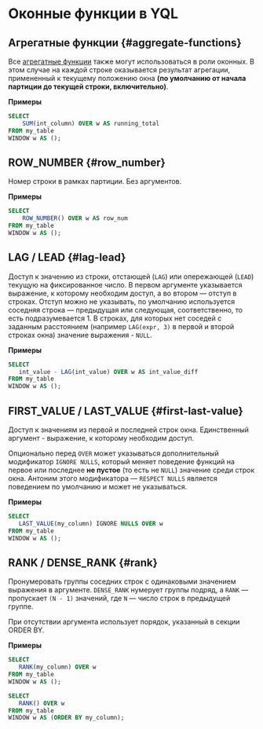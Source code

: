 # Оконные функции в YQL

## Агрегатные функции {#aggregate-functions}

Все [агрегатные функции](aggregation.md) также могут использоваться в роли оконных. В этом случае на каждой строке оказывается результат агрегации, примененный к текущему положению окна **(по умолчанию от начала партиции до текущей строки, включительно)**.

**Примеры**

```sql
SELECT
    SUM(int_column) OVER w AS running_total
FROM my_table
WINDOW w AS ();
```

## ROW_NUMBER {#row_number}

Номер строки в рамках партиции. Без аргументов.

**Примеры**

```sql
SELECT
    ROW_NUMBER() OVER w AS row_num
FROM my_table
WINDOW w AS ();
```

## LAG / LEAD {#lag-lead}

Доступ к значению из строки, отстающей (`LAG`) или опережающей (`LEAD`) текущую на фиксированное число. В первом аргументе указывается выражение, к которому необходим доступ, а во втором — отступ в строках. Отступ можно не указывать, по умолчанию используется соседняя строка — предыдущая или следующая, соответственно, то есть подразумевается 1. В строках, для которых нет соседей с заданным расстоянием (например `LAG(expr, 3)` в первой и второй строках окна) значение выражения - `NULL`.

**Примеры**

```sql
SELECT
   int_value - LAG(int_value) OVER w AS int_value_diff
FROM my_table
WINDOW w AS ();
```


## FIRST_VALUE / LAST_VALUE {#first-last-value}

Доступ к значениям из первой и последней строк окна. Единственный аргумент - выражение, к которому необходим доступ.

Опционально перед `OVER` может указываться дополнительный модификатор `IGNORE NULLS`, который меняет поведение функций на первое или последнее __не пустое__ (то есть не `NULL`) значение среди строк окна. Антоним этого модификатора — `RESPECT NULLS` является поведением по умолчанию и может не указываться.

**Примеры**

```sql
SELECT
   LAST_VALUE(my_column) IGNORE NULLS OVER w
FROM my_table
WINDOW w AS ();
```

## RANK / DENSE_RANK {#rank}

Пронумеровать группы соседних строк с одинаковыми значением выражения в аргументе. `DENSE_RANK` нумерует группы подряд, а `RANK` — пропускает `(N - 1)` значений, где `N` — число строк в предыдущей группе.

При отсутствии аргумента использует порядок, указанный в секции ORDER BY.

**Примеры**

```sql
SELECT
   RANK(my_column) OVER w
FROM my_table
WINDOW w AS ();
```

```sql
SELECT
   RANK() OVER w
FROM my_table
WINDOW w AS (ORDER BY my_column);
```